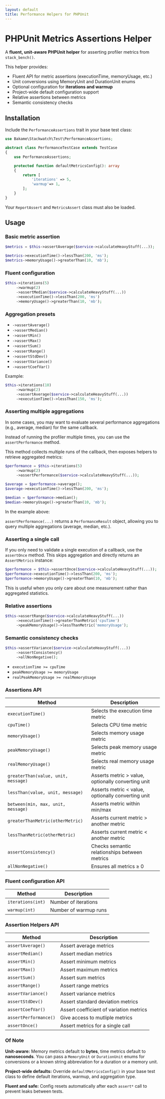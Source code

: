 ```yaml
---
layout: default
title: Performance Helpers for PHPUnit
---
```


# PHPUnit Metrics Assertions Helper

A **fluent, unit-aware PHPUnit helper** for asserting profiler metrics from `stack_bench()`.

This helper provides:

 - Fluent API for metric assertions (executionTime, memoryUsage, etc.)
 - Unit conversions using MemoryUnit and DurationUnit enums
 - Optional configuration for **iterations and warmup**
 - Project-wide default configuration support
 - Relative assertions between metrics
 - Semantic consistency checks

## Installation

Include the `PerformanceAssertions` trait in your base test class:

```php
use Bakame\Stackwatch\Test\PerformanceAssertions;

abstract class PerformanceTestCase extends TestCase
{
    use PerformanceAssertions;

    protected function defaultMetricsConfig(): array
    {
        return [
            'iterations' => 5,
            'warmup'=> 1,
        ];
    }
}
```
Your `ReportAssert` and  `MetricsAssert` class must also be loaded.

## Usage

### Basic metric assertion

```php
$metrics = $this->assertAverage($service->calculateHeavyStuff(...));

$metrics->executionTime()->lessThan(200, 'ms');
$metrics->memoryUsage()->greaterThan(10, 'mb');
```

### Fluent configuration

```php
$this->iterations(5)
     ->warmup(2)
     ->assertMedian($service->calculateHeavyStuff(...))
     ->executionTime()->lessThan(200, 'ms')
     ->memoryUsage()->greaterThan(10, 'mb');
```
### Aggregation presets

- `->assertAverage()`
- `->assertMedian()`
- `->assertMin()`
- `->assertMax()`
- `->assertSum()`
- `->assertRange()`
- `->assertStdDev()`
- `->assertVariance()`
- `->assertCoefVar()`

Example:

```php
$this->iterations(10)
     ->warmup(2)
     ->assertAverage($service->calculateHeavyStuff(...))
     ->executionTime()->lessThan(150, 'ms');
```

### Asserting multiple aggregations

In some cases, you may want to evaluate several performance aggregations
(e.g., average, median) for the same callback.

Instead of running the profiler multiple times, you can use the `assertPerformance`
method.

This method collects multiple runs of the callback, then exposes helpers to
retrieve aggregated metrics:

```php
$performance = $this->iterations(5)
     ->warmup(2)
     ->assertPerformance($service->calculateHeavyStuff(...));
 
$average = $performance->average();
$average->executionTime()->lessThan(200, 'ms');

$median = $performance->median();
$median->memoryUsage()->greaterThan(10, 'mb');
```

In the example above:

`assertPerformance(...)` returns a `PerformanceResult` object, allowing you to 
query multiple aggregations (average, median, etc.).

### Asserting a single call

If you only need to validate a single execution of a callback, use the `assertOnce` method.
This skips aggregation and directly returns an `AssertMetrics` instance:

```php
$performance = $this->assertOnce($service->calculateHeavyStuff(...));
$performance->executionTime()->lessThan(200, 'ms');
$performance->memoryUsage()->greaterThan(10, 'mb');
```
This is useful when you only care about one measurement rather than aggregated statistics.

### Relative assertions

```php
$this->assertRange($service->calculateHeavyStuff(...))
     ->executionTime()->greaterThanMetric('cpuTime')
     ->peakMemoryUsage()->lessThanMetric('memoryUsage');
```

### Semantic consistency checks

```php
$this->assertVariance($service->calculateHeavyStuff(...))
     ->assertConsistency()
     ->allNonNegative();
```

- `executionTime >= cpuTime`
- `peakMemoryUsage >= memoryUsage`
- `realPeakMemoryUsage >= realMemoryUsage`

### Assertions API

| Method                              | Description                                        |
|-------------------------------------|----------------------------------------------------|
| `executionTime()`                   | Selects the execution time metric                  |
| `cpuTime()`                         | Selects CPU time metric                            |
| `memoryUsage()`                     | Selects memory usage metric                        |
| `peakMemoryUsage()`                 | Selects peak memory usage metric                   |
| `realMemoryUsage()`                 | Selects real memory usage metric                   |
| `greaterThan(value, unit, message)` | Asserts metric > value, optionally converting unit |
| `lessThan(value, unit, message)`    | Asserts metric < value, optionally converting unit |
| `between(min, max, unit, message)`  | Asserts metric within min/max                      |
| `greaterThanMetric(otherMetric)`    | Asserts current metric > another metric            |
| `lessThanMetric(otherMetric)`       | Asserts current metric < another metric            |
| `assertConsistency()`               | Checks semantic relationships between metrics      |
| `allNonNegative()`                  | Ensures all metrics ≥ 0                            |

### Fluent configuration API

| Method                | Description            |
|-----------------------|------------------------|
| `iterations(int)`     | Number of iterations   |
| `warmup(int)`         | Number of warmup runs  | 

### Assertion Helpers API

| Method                | Description                             |
|-----------------------|-----------------------------------------|
| `assertAverage()`     | Assert average metrics                  |
| `assertMedian()`      | Assert median metrics                   | 
| `assertMin()`         | Assert minimum metrics                  | 
| `assertMax()`         | Assert maximum metrics                  | 
| `assertSum()`         | Assert sum metrics                      |
| `assertRange()`       | Assert range metrics                    |
| `assertVariance()`    | Assert variance metrics                 |
| `assertStdDev()`      | Assert standard deviation metrics       |
| `assertCoefVar()`     | Assert coefficient of variation metrics |
| `assertPerformance()` | Give access to mutliple metrics         |
| `assertOnce()`        | Assert metrics for a single call        |


### Of Note

**Unit-aware:** Memory metrics default to **bytes**, time metrics default to **nanoseconds**. You can pass a
`MemoryUnit` or `DurationUnit` enums for conversions or a known string abbreviation for a duration or a memory
unit.

**Project-wide defaults:** Override `defaultMetricsConfig()` in your base test class to define default
iterations, warmup, and aggregation type.

**Fluent and safe:** Config resets automatically after each `assert*` call to prevent leaks between tests.
